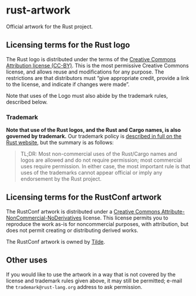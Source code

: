# rust-artwork

Official artwork for the Rust project.

## Licensing terms for the Rust logo

The Rust logo is distributed under the terms of the [Creative Commons
Attribution license (CC-BY)][CC-BY]. This is the most permissive
Creative Commons license, and allows reuse and modifications for any
purpose. The restrictions are that distributors must “give appropriate
credit, provide a link to the license, and indicate if changes were
made”.

[CC-BY]: https://creativecommons.org/licenses/by/4.0/

Note that uses of the Logo must also abide by the trademark rules,
described below.

### Trademark

**Note that use of the Rust logos, and the Rust and Cargo names, is
also governed by trademark.** Our trademark policy is [described in
full on the Rust website][legal], but the summary is as follows:

[legal]: https://www.rust-lang.org/policies/media-guide

> TL;DR: Most non-commercial uses of the Rust/Cargo names and logos
> are allowed and do not require permission; most commercial uses
> require permission. In either case, the most important rule is that
> uses of the trademarks cannot appear official or imply any
> endorsement by the Rust project.

## Licensing terms for the RustConf artwork

The RustConf artwork is distributed under a [Creative Commons
Attribute-NonCommercial-NoDerivatives][CC-BY-NC-ND] license. This
license permits you to reproduce the work as-is for noncommercial
purposes, with attribution, but does not permit creating or
distributing derived works.

[CC-BY-NC-ND]: https://creativecommons.org/licenses/by-nc-nd/4.0/

The RustConf artwork is owned by [Tilde](https://www.tilde.io/).

## Other uses

If you would like to use the artwork in a way that is not covered by
the license and trademark rules given above, it may still be
permitted; e-mail the `trademark@rust-lang.org` address to ask
permission.
